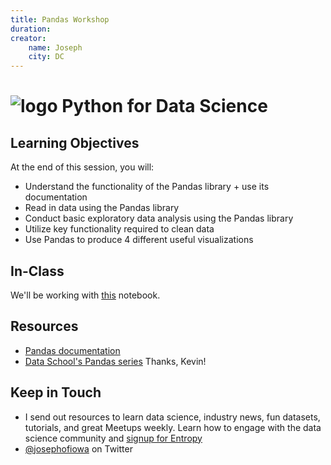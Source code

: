 ```yaml
---
title: Pandas Workshop
duration: 
creator:
    name: Joseph
    city: DC
---
```


# ![logo](https://ga-dash.s3.amazonaws.com/production/assets/logo-9f88ae6c9c3871690e33280fcf557f33.png) Python for Data Science

## Learning Objectives

At the end of this session, you will:
- Understand the functionality of the Pandas library + use its documentation
- Read in data using the Pandas library
- Conduct basic exploratory data analysis using the Pandas library
- Utilize key functionality required to clean data
- Use Pandas to produce 4 different useful visualizations

## In-Class

We'll be working with [this](https://github.com/josephofiowa/GA-DSI/blob/master/python-for-data-science/pandas-workshop.ipynb) notebook.

## Resources

- [Pandas documentation](http://pandas.pydata.org/pandas-docs/stable/)
- [Data School's Pandas series](http://www.dataschool.io/easier-data-analysis-with-pandas/) Thanks, Kevin!

## Keep in Touch

- I send out resources to learn data science, industry news, fun datasets, tutorials, and great Meetups weekly. Learn how to engage with the data science community and [signup for Entropy](https://www.josephofiowa.com/entropy)
- [@josephofiowa](https://twitter.com/josephofiowa) on Twitter


